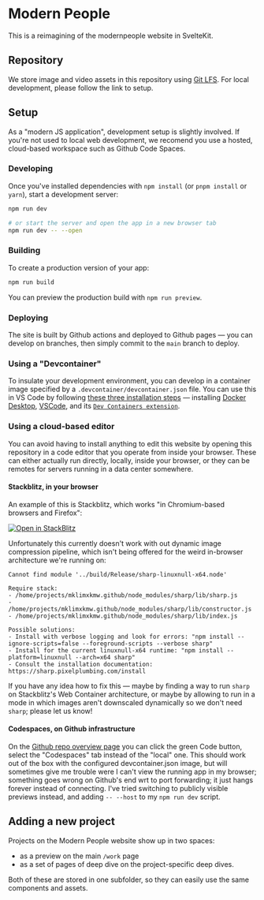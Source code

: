# Modern People

This is a reimagining of the modernpeople website in SvelteKit. 

## Repository 

We store image and video assets in this repository using [Git LFS](https://git-lfs.github.com/). For local development, please follow the link to setup.

## Setup

As a "modern JS application", development setup is slightly involved. If you're not used to local web development, we recomend you use a hosted, cloud-based workspace such as Github Code Spaces.

### Developing

Once you've installed dependencies with `npm install` (or `pnpm install` or `yarn`), start a development server:

```bash
npm run dev

# or start the server and open the app in a new browser tab
npm run dev -- --open
```

### Building

To create a production version of your app:

```bash
npm run build
```

You can preview the production build with `npm run preview`.


### Deploying

The site is built by Github actions and deployed to Github pages — you can develop on branches, then simply commit to the `main` branch to deploy.

### Using a "Devcontainer"

To insulate your development environment, you can develop in a container image specified by a `.devcontainer/devcontainer.json` file. You can use this in VS Code by following [these three installation steps](https://code.visualstudio.com/docs/devcontainers/containers#_installation) — installing [Docker Desktop](https://www.docker.com/products/docker-desktop),  [VSCode](https://code.visualstudio.com/), and its [`Dev Containers extension`](https://marketplace.visualstudio.com/items?itemName=ms-vscode-remote.remote-containers).

### Using a cloud-based editor

You can avoid having to install anything to edit this website by opening this repository in a code editor that you operate from inside your browser. These can either actually run directly, locally, inside your browser, or they can be remotes for servers running in a data center somewhere.

#### Stackblitz, in your browser
 An example of this is Stackblitz, which works "in Chromium-based browsers and Firefox":

[![Open in StackBlitz](https://developer.stackblitz.com/img/open_in_stackblitz.svg)](https://stackblitz.com/github/ModernPeople/website-2023?startScript=dev)

Unfortunately this currently doesn't work with out dynamic image compression pipeline, which isn't being offered for the weird in-browser architecture we're running on:

```
Cannot find module '../build/Release/sharp-linuxnull-x64.node'

Require stack:
- /home/projects/mklimxkmw.github/node_modules/sharp/lib/sharp.js
- /home/projects/mklimxkmw.github/node_modules/sharp/lib/constructor.js
- /home/projects/mklimxkmw.github/node_modules/sharp/lib/index.js

Possible solutions:
- Install with verbose logging and look for errors: "npm install --ignore-scripts=false --foreground-scripts --verbose sharp"
- Install for the current linuxnull-x64 runtime: "npm install --platform=linuxnull --arch=x64 sharp"
- Consult the installation documentation: https://sharp.pixelplumbing.com/install
```

If you have any idea how to fix this — maybe by finding a way to run `sharp` on Stackblitz's Web Container architecture, or maybe by allowing to run in a mode in which images aren't downscaled dynamically so we don't need `sharp`; please let us know!


#### Codespaces, on Github infrastructure

On the [Github repo overview page](https://github.com/ModernPeople/website-2023) you can click the green Code button, select the "Codespaces" tab instead of the "local" one. This should work out of the box with the configured devcontainer.json image, but will sometimes give me trouble were I can't view the running app in my browser; something goes wrong on Github's end wrt to port forwarding; it just hangs forever instead of connecting. I've tried switching to publicly visible previews instead, and adding `-- --host` to my `npm run dev` script.

## Adding a new project

Projects on the Modern People website show up in two spaces: 
- as a preview on the main `/work` page
- as a set of pages of deep dive on the project-specific deep dives.

Both of these are stored in one subfolder, so they can easily use the same components and assets.
